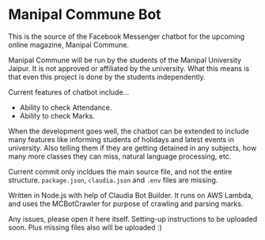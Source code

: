 # Manipal Commune Bot

This is the source of the Facebook Messenger chatbot for the upcoming online magazine, Manipal Commune.

Manipal Commune will be run by the students of the Manipal University Jaipur. It is not approved or affiliated by the university.
What this means is that even this project is done by the students independently.

Current features of chatbot include...
- Ability to check Attendance.
- Ability to check Marks.

When the development goes well, the chatbot can be extended to include many features like informing students of holidays and latest events in university.
Also telling them if they are getting detained in any subjects, how many more classes they can miss, natural language processing, etc.

Current commit only incldues the main source file, and not the entire structure. `package.json`, `claudia.json` and  `.env` files are missing.

Written in Node.js with help of Claudia Bot Builder. It runs on AWS Lambda, and uses the MCBotCrawler for purpose of crawling and parsing marks.

Any issues, please open it here itself.
Setting-up instructions to be uploaded soon. Plus missing files also will be uploaded :)